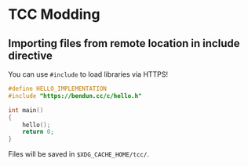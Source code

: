 # TCC Modding

## Importing files from remote location in include directive

You can use `#include` to load libraries via HTTPS!

```c
#define HELLO_IMPLEMENTATION
#include "https://bendun.cc/c/hello.h"

int main()
{
	hello();
	return 0;
}
```

Files will be saved in `$XDG_CACHE_HOME/tcc/`.
